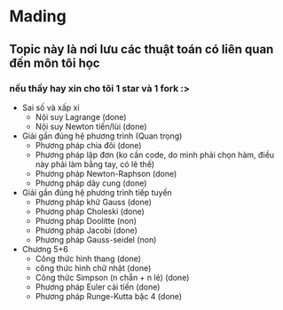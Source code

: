 # Mading
## Topic này là nơi lưu các thuật toán có liên quan đến môn tôi học
### nếu thấy hay xin cho tôi 1 star và 1 fork :>
- Sai số và xấp xỉ
  + Nội suy Lagrange (done)
  + Nội suy Newton tiến/lùi (done)
- Giải gần đúng hệ phương trình (Quan trọng)
  + Phương pháp chia đôi (done)
  + Phương pháp lặp đơn (ko cần code, do mình phải chọn hàm, điều này phải làm bằng tay, có lẽ thế)
  + Phương pháp Newton-Raphson (done)
  + Phương pháp dây cung (done)
- Giải gần đúng hệ phương trình tiếp tuyến
  + Phương pháp khử Gauss (done)
  + Phương pháp Choleski (done)
  + Phương pháp Doolitte (non)
  + Phương pháp Jacobi (done)
  + Phương pháp Gauss-seidel (non)
- Chương 5+6
  + Công thức hình thang (done)
  + công thức hình chữ nhật (done)
  + Công thức Simpson (n chẵn + n lẻ) (done)
  + Phương pháp Euler cải tiến (done)
  + Phương pháp Runge-Kutta bậc 4 (done)
